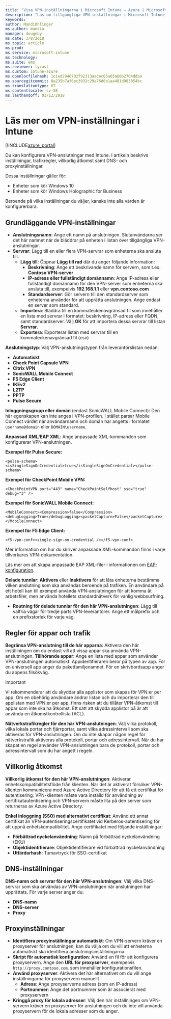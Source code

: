```yaml
---
title: "Visa VPN-inställningarna i Microsoft Intune – Azure | Microsoft Docs"
description: "Läs om tillgängliga VPN-inställningar i Microsoft Intune, vad de används till och vad de gör, inklusive trafikregler, villkorlig åtkomst samt DNS- och proxyinställningar för Windows 10-enheter och Windows Holographic for Business-enheter."
keywords: 
author: MandiOhlinger
ms.author: mandia
manager: dougeby
ms.date: 3/8/2018
ms.topic: article
ms.prod: 
ms.service: microsoft-intune
ms.technology: 
ms.suite: ems
ms.reviewer: tycast
ms.custom: intune-azure
ms.openlocfilehash: 1c1ed2946782f92313aacec05a65a80b2704ddaa
ms.sourcegitcommit: 8a235b7af6ec3932c29a76d0b1aa481d983054bc
ms.translationtype: HT
ms.contentlocale: sv-SE
ms.lasthandoff: 03/12/2018
---
```

# <a name="read-about-the-vpn-settings-in-intune"></a>Läs mer om VPN-inställningar i Intune

[!INCLUDE[azure_portal](./includes/azure_portal.md)]

Du kan konfigurera VPN-anslutningar med Intune. I artikeln beskrivs inställningar, trafikregler, villkorlig åtkomst samt DNS- och proxyinställningar.

Dessa inställningar gäller för:

- Enheter som kör Windows 10
- Enheter som kör Windows Holographic for Business

Beroende på vilka inställningar du väljer, kanske inte alla värden är konfigurerbara.

## <a name="base-vpn-settings"></a>Grundläggande VPN-inställningar

- **Anslutningsnamn**: Ange ett namn på anslutningen. Slutanvändarna ser det här namnet när de bläddrar på enheten i listan över tillgängliga VPN-anslutningar.
- **Servrar**: Lägg till en eller flera VPN-servrar som enheterna ska ansluta till.
  - **Lägg till**: Öppnar **Lägg till rad** där du anger följande information:
    - **Beskrivning**: Ange ett beskrivande namn för servern, som t.ex. **Contoso VPN-server**
    - **IP-adress eller fullständigt domännamn**: Ange IP-adress eller fullständigt domännamn för den VPN-server som enheterna ska ansluta till, exempelvis **192.168.1.1** eller **vpn.contoso.com**
    - **Standardserver**: Gör servern till den standardserver som enheterna använder för att upprätta anslutningen. Ange endast en server som standard.
  - **Importera**: Bläddra till en kommateckenavgränsad fil som innehåller en lista med servrar i formatet: beskrivning, IP-adress eller FQDN, samt standardserver. Välj **OK** för att importera dessa servrar till listan **Servrar**.
  - **Exportera**: Exporterar listan med servrar till en kommateckenavgränsad fil (csv)

**Anslutningstyp**: Välj VPN-anslutningstypen från leverantörslistan nedan:

- **Automatiskt**
- **Check Point Capsule VPN**
- **Citrix VPN**
- **SonicWALL Mobile Connect**
- **F5 Edge Client**
- **IKEv2**
- **L2TP**
- **PPTP**
- **Pulse Secure**

**Inloggningsgrupp eller domän** (endast SonicWALL Mobile Connect): Den här egenskapen kan inte anges i VPN-profilen. I stället parsar Mobile Connect värdet när användarnamn och domän har angetts i formatet `username@domain` eller `DOMAIN\username`.

**Anpassad XML**/**EAP XML**: Ange anpassade XML-kommandon som konfigurerar VPN-anslutningen.

**Exempel för Pulse Secure:**

```
<pulse-schema><isSingleSignOnCredential>true</isSingleSignOnCredential></pulse-schema>
```

**Exempel för CheckPoint Mobile VPN:**

```
<CheckPointVPN port="443" name="CheckPointSelfhost" sso="true" debug="3" />
```

**Exempel för SonicWALL Mobile Connect:**

```
<MobileConnect><Compression>false</Compression><debugLogging>True</debugLogging><packetCapture>False</packetCapture></MobileConnect>
```

**Exempel för F5 Edge Client:**

```
<f5-vpn-conf><single-sign-on-credential /></f5-vpn-conf>
```

Mer information om hur du skriver anpassade XML-kommandon finns i varje tillverkares VPN-dokumentation.

Läs mer om att skapa anpassade EAP XML-filer i informationen om [EAP-konfiguration](https://docs.microsoft.com/windows/client-management/mdm/eap-configuration).

**Delade tunnlar**: **Aktivera** eller **Inaktivera** för att låta enheterna bestämma vilken anslutning som ska användas beroende på trafiken. En användare på ett hotell kan till exempel använda VPN-anslutningen för att komma åt arbetsfiler, men använda hotellets standardnätverk för vanlig webbsurfning.
- **Routning för delade tunnlar för den här VPN-anslutningen**: Lägg till valfria vägar för tredje parts VPN-leverantörer. Ange ett målprefix och en prefixstorlek för varje väg.

## <a name="apps-and-traffic-rules"></a>Regler för appar och trafik

**Begränsa VPN-anslutning till de här apparna**: Aktivera den här inställningen om du endast vill att vissa appar ska använda VPN-anslutningen.
**Tillhörande appar**: Ange en lista med appar som använder VPN-anslutningen automatiskt. Appidentifieraren beror på typen av app. För en universell app anger du paketfamiljenamnet. För en skrivbordsapp anger du appens filsökväg.

>[!IMPORTANT]
>Vi rekommenderar att du skyddar alla applistor som skapas för VPN:er per app. Om en obehörig användare ändrar listan och du importerar den till applistan med VPN:er per app, finns risken att du tillåter VPN-åtkomst till appar som inte ska ha åtkomst. Ett sätt att skydda applistor på är att använda en åtkomstkontrollista (ACL).

**Nätverkstrafikregler för den här VPN-anslutningen**: Välj vilka protokoll, vilka lokala portar och fjärrportar, samt vilka adressintervall som ska aktiveras för VPN-anslutningen. Om du inte skapar någon regel för nätverkstrafik aktiveras alla protokoll, portar och adressintervall. När du har skapat en regel använder VPN-anslutningen bara de protokoll, portar och adressintervall som du har angett i regeln.

## <a name="conditional-access"></a>Villkorlig åtkomst

**Villkorlig åtkomst för den här VPN-anslutningen**: Aktiverar enhetskompatibilitetsflöde från klienten. När det är aktiverat försöker VPN-klienten kommunicera med Azure Active Directory för att få ett certifikat för autentisering. VPN-klienten måste vara inställd för användning av certifikatautentisering och VPN-servern måste lita på den server som returneras av Azure Active Directory.

**Enkel inloggning (SSO) med alternativt certifikat**: Använd ett annat certifikat än VPN-autentiseringscertifikatet vid Kerberos-autentisering för att uppnå enhetskompatibilitet. Ange certifikatet med följande inställningar:

- **Förbättrad nyckelanvändning**: Namn på förbättrad nyckelanvändning (EKU)
- **Objektidentifierare**: Objektidentifierare vid förbättrad nyckelanvändning
- **Utfärdarhash**: Tumavtryck för SSO-certifikat

## <a name="dns-settings"></a>DNS-inställningar

**DNS-namn och servrar för den här VPN-anslutningen**: Välj vilka DNS-servrar som ska användas av VPN-anslutningen när anslutningen har upprättats.
För varje server anger du:
- **DNS-namn**
- **DNS-server**
- **Proxy**

## <a name="proxy-settings"></a>Proxyinställningar

- **Identifiera proxyinställningar automatiskt**: Om VPN-servern kräver en proxyserver för anslutningen, kan du välja om du vill att enheterna automatiskt ska identifiera anslutningsinställningarna.
- **Skript för automatisk konfiguration**: Använd en fil för att konfigurera proxyservern. Ange den **URL för proxyserver**, exempelvis `http://proxy.contoso.com`, som innehåller konfigurationsfilen.
- **Använd proxyserver**: Aktivera det här alternativet om du vill ange inställningarna för proxyservern manuellt.
  - **Adress**: Ange proxyserverns adress (som en IP-adress)
  - **Portnummer**: Ange det portnummer som är associerat med proxyservern
- **Kringgå proxy för lokala adresser**: Välj den här inställningen om VPN-servern kräver en proxyserver för anslutningen och du inte vill använda proxyservern för de lokala adresser som du anger.
